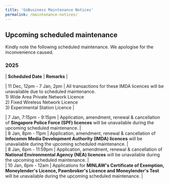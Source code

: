 ```yaml
---
title: 'GoBusiness Maintenance Notices'
permalink: /maintenance-notices/
---
```


## Upcoming scheduled maintenance

Kindly note the following scheduled maintenance. We apologise for the inconvenience caused. 


### 2025 

| **Scheduled Date** | **Remarks** |  


 
| 11 Dec, 12pm - 7 Jan, 2pm | All transactions for these IMDA licences will be unavailable due to scheduled maintenance.<br>1) Wide Area Private Network Licence<br>2) Fixed Wireless Network Licence<br>3) Experimental Station Licence |        

| 7 Jan, 7:15pm - 9:15pm | Application, amendment, renewal & cancellation of **Singapore Police Force (SPF) licences** will be unavailable during the upcoming scheduled maintenance. |      
| 8 Jan, 8pm - 11pm | Application, amendment, renewal & cancellation of **Infocomm Media Development Authority (IMDA) licences** will be unavailable during the upcoming scheduled maintenance. |    
| 8 Jan, 6pm - 11:59pm | Application, amendment, renewal & cancellation of **National Environmental Agency (NEA) licences** will be unavailable during the upcoming scheduled maintenance. |  
| 10 Jan, 6pm - 12am | Applications for **MINLAW's Certificate of Exemption, Moneylender's Licence, Pawnbroker's Licence and Moneylender's Test** will be unavailable during the upcoming scheduled maintenance. |       


<script src="/jquery/jquery.min.js"></script> <script src="/jquery/resize-tables.js"></script>

